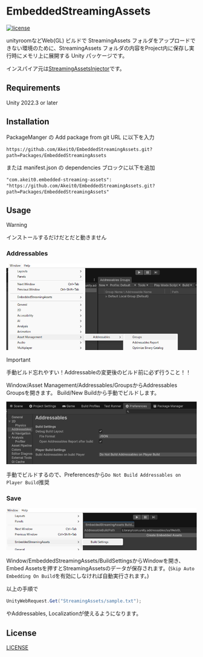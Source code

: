 ﻿
# EmbeddedStreamingAssets

[![license](https://img.shields.io/badge/LICENSE-MIT-green.svg)](LICENSE)

unityroomなどWeb(GL) ビルドで StreamingAssets フォルダをアップロードできない環境のために、StreamingAssets フォルダの内容をProject内に保存し実行時にメモリ上に展開する Unity パッケージです。

インスパイア元は[StreamingAssetsInjector](https://github.com/KurisuJuha/StreamingAssetsInjector)です。

## Requirements
Unity 2022.3 or later

## Installation

PackageManger の Add package from git URL に以下を入力

```
https://github.com/Akeit0/EmbeddedStreamingAssets.git?path=Packages/EmbeddedStreamingAssets
```

または manifest.json の dependencies ブロックに以下を追加

```
"com.akeit0.embedded-streaming-assets": "https://github.com/Akeit0/EmbeddedStreamingAssets.git?path=Packages/EmbeddedStreamingAssets"
```
## Usage
> [!WARNING]
> インストールするだけだとだと動きません

### Addressables
![image](Images/AddressableGroup.png)

> [!IMPORTANT]
> 手動ビルド忘れやすい！Addressableの変更後のビルド前に必ず行うこと！！

Window/Asset Management/Addressables/GroupsからAddressables Groupsを開きます。
Build/New Buildから手動でビルドします。


![image](Images/PreferencesAddressable.png)

手動でビルドするので、Preferencesから`Do Not Build Addressables on Player Build`推奨

### Save
![image](Images/ESAWindow.png)

Window/EmbeddedStreamingAssets/BuildSettingsからWindowを開き、
Embed Assetsを押すとStreamingAssetsのデータが保存されます。(`Skip Auto Embedding On Build`を有効にしなければ自動実行されます。)

以上の手順で
```csharp
UnityWebRequest.Get("StreamingAssets/sample.txt");
```

やAddressables, Localizationが使えるようになります。
## License

[LICENSE](https://github.com/Akeit0/EmbeddedStreamingAssets/blob/main/LICENSE)
